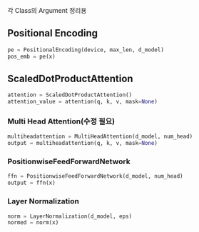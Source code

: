각 Class의 Argument 정리용
## **Positional Encoding**
```python
pe = PositionalEncoding(device, max_len, d_model)
pos_emb = pe(x)
```
## **ScaledDotProductAttention**
```python
attention = ScaledDotProductAttention()
attention_value = attention(q, k, v, mask=None)
```
### **Multi Head Attention(수정 필요)**
```python
multiheadattention = MultiHeadAttention(d_model, num_head)
output = multiheadattention(q, k, v, mask=None)
```
### **PositionwiseFeedForwardNetwork**
```python
ffn = PositionwiseFeedForwardNetwork(d_model, num_head)
output = ffn(x)
```
### **Layer Normalization**
```python
norm = LayerNormalization(d_model, eps)
normed = norm(x)
```
